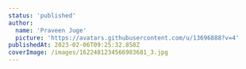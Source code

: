 ```yaml
---
status: 'published'
author:
  name: 'Praveen Juge'
  picture: 'https://avatars.githubusercontent.com/u/13696888?v=4'
publishedAt: 2023-02-06T09:25:32.858Z
coverImage: /images/1622481234566983681_3.jpg
---
```

